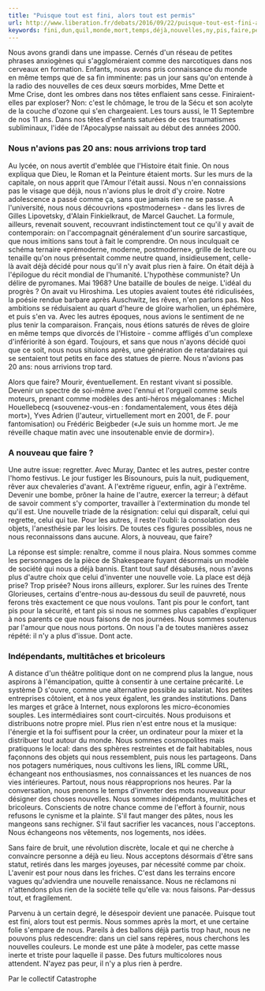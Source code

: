 ```yaml
---
title: "Puisque tout est fini, alors tout est permis"
url: http://www.liberation.fr/debats/2016/09/22/puisque-tout-est-fini-alors-tout-est-permis_1506625
keywords: fini,dun,quil,monde,mort,temps,déjà,nouvelles,ny,pis,faire,permis
---
```

Nous avons grandi dans une impasse. Cernés d'un réseau de petites phrases anxiogènes qui s'aggloméraient comme des narcotiques dans nos cerveaux en formation. Enfants, nous avons pris connaissance du monde en même temps que de sa fin imminente: pas un jour sans qu'on entende à la radio des nouvelles de ces deux sœurs morbides, Mme Dette et Mme Crise, dont les ombres dans nos têtes enflaient sans cesse. Finiraient-elles par exploser? Non: c'est le chômage, le trou de la Sécu et son acolyte de la couche d'ozone qui s'en chargeaient. Les tours aussi, le 11 Septembre de nos 11 ans. Dans nos têtes d'enfants saturées de ces traumatismes subliminaux, l'idée de l'Apocalypse naissait au début des années 2000.

### Nous n\'avions pas 20 ans: nous arrivions trop tard

Au lycée, on nous avertit d'emblée que l'Histoire était finie. On nous expliqua que Dieu, le Roman et la Peinture étaient morts. Sur les murs de la capitale, on nous apprit que l'Amour l'était aussi. Nous n'en connaissions pas le visage que déjà, nous n'avions plus le droit d'y croire. Notre adolescence a passé comme ça, sans que jamais rien ne se passe. A l'université, nous nous découvrions «postmodernes» - dans les livres de Gilles Lipovetsky, d'Alain Finkielkraut, de Marcel Gauchet. La formule, ailleurs, revenait souvent, recouvrant indistinctement tout ce qu'il y avait de contemporain: on l'accompagnait généralement d'un sourire sarcastique, que nous imitions sans tout à fait le comprendre. On nous inculquait ce schéma ternaire «prémoderne, moderne, postmoderne», grille de lecture ou tenaille qu'on nous présentait comme neutre quand, insidieusement, celle-là avait déjà décidé pour nous qu'il n'y avait plus rien à faire. On était déjà à l'épilogue du récit mondial de l'humanité. L'hypothèse communiste? Un délire de pyromanes. Mai 1968? Une bataille de boules de neige. L'idéal du progrès ? On avait vu Hiroshima. Les utopies avaient toutes été ridiculisées, la poésie rendue barbare après Auschwitz, les rêves, n'en parlons pas. Nos ambitions se réduisaient au quart d'heure de gloire warholien, un éphémère, et puis s'en va. Avec les autres époques, nous avions le sentiment de ne plus tenir la comparaison. Français, nous étions saturés de rêves de gloire en même temps que divorcés de l'Histoire - comme affligés d'un complexe d'infériorité à son égard. Toujours, et sans que nous n'ayons décidé quoi que ce soit, nous nous situions après, une génération de retardataires qui se sentaient tout petits en face des statues de pierre. Nous n'avions pas 20 ans: nous arrivions trop tard.

Alors que faire? Mourir, éventuellement. En restant vivant si possible. Devenir un spectre de soi-même avec l'ennui et l'orgueil comme seuls moteurs, prenant comme modèles des anti-héros mégalomanes : Michel Houellebecq («souvenez-vous-en : fondamentalement, vous êtes déjà mort»), Yves Adrien (l'auteur, virtuellement mort en 2001, de F. pour fantomisation) ou Frédéric Beigbeder («Je suis un homme mort. Je me réveille chaque matin avec une insoutenable envie de dormir»).

### A nouveau que faire ?

Une autre issue: regretter. Avec Muray, Dantec et les autres, pester contre l'homo festivus. Le jour fustiger les Bisounours, puis la nuit, pudiquement, rêver aux chevaleries d'avant. A l'extrême rigueur, enfin, agir à l'extrême. Devenir une bombe, prôner la haine de l'autre, exercer la terreur; à défaut de savoir comment s'y comporter, travailler à l'extermination du monde tel qu'il est. Une nouvelle triade de la résignation: celui qui disparaît, celui qui regrette, celui qui tue. Pour les autres, il reste l'oubli: la consolation des objets, l'anesthésie par les loisirs. De toutes ces figures possibles, nous ne nous reconnaissons dans aucune. Alors, à nouveau, que faire?

La réponse est simple: renaître, comme il nous plaira. Nous sommes comme les personnages de la pièce de Shakespeare fuyant désormais un modèle de société qui nous a déjà bannis. Etant tout sauf désabusés, nous n'avons plus d'autre choix que celui d'inventer une nouvelle voie. La place est déjà prise? Trop prisée? Nous irons ailleurs, explorer. Sur les ruines des Trente Glorieuses, certains d'entre-nous au-dessous du seuil de pauvreté, nous ferons très exactement ce que nous voulons. Tant pis pour le confort, tant pis pour la sécurité, et tant pis si nous ne sommes plus capables d'expliquer à nos parents ce que nous faisons de nos journées. Nous sommes soutenus par l'amour que nous nous portons. On nous l'a de toutes manières assez répété: il n'y a plus d'issue. Dont acte.

### Indépendants, multitâches et bricoleurs

A distance d'un théâtre politique dont on ne comprend plus la langue, nous aspirons à l'émancipation, quitte à consentir à une certaine précarité. Le système D s'ouvre, comme une alternative possible au salariat. Nos petites entreprises côtoient, et à nos yeux égalent, les grandes institutions. Dans les marges et grâce à Internet, nous explorons les micro-économies souples. Les intermédiaires sont court-circuités. Nous produisons et distribuons notre propre miel. Plus rien n'est entre nous et la musique: l'énergie et la foi suffisent pour la créer, un ordinateur pour la mixer et la distribuer tout autour du monde. Nous sommes cosmopolites mais pratiquons le local: dans des sphères restreintes et de fait habitables, nous façonnons des objets qui nous ressemblent, puis nous les partageons. Dans nos potagers numériques, nous cultivons les liens, IRL comme URL, échangeant nos enthousiasmes, nos connaissances et les nuances de nos vies intérieures. Partout, nous nous réapproprions nos heures. Par la conversation, nous prenons le temps d'inventer des mots nouveaux pour désigner des choses nouvelles. Nous sommes indépendants, multitâches et bricoleurs. Conscients de notre chance comme de l'effort à fournir, nous refusons le cynisme et la plainte. S'il faut manger des pâtes, nous les mangeons sans rechigner. S'il faut sacrifier les vacances, nous l'acceptons. Nous échangeons nos vêtements, nos logements, nos idées.

Sans faire de bruit, une révolution discrète, locale et qui ne cherche à convaincre personne a déjà eu lieu. Nous acceptons désormais d'être sans statut, retirés dans les marges joyeuses, par nécessité comme par choix. L'avenir est pour nous dans les friches. C'est dans les terrains encore vagues qu'adviendra une nouvelle renaissance. Nous ne réclamons ni n'attendons plus rien de la société telle qu'elle va: nous faisons. Par-dessus tout, et fragilement.

Parvenu à un certain degré, le désespoir devient une panacée. Puisque tout est fini, alors tout est permis. Nous sommes après la mort, et une certaine folie s'empare de nous. Pareils à des ballons déjà partis trop haut, nous ne pouvons plus redescendre: dans un ciel sans repères, nous cherchons les nouvelles couleurs. Le monde est une pâte à modeler, pas cette masse inerte et triste pour laquelle il passe. Des futurs multicolores nous attendent. N'ayez pas peur, il n'y a plus rien à perdre.

Par le collectif Catastrophe

